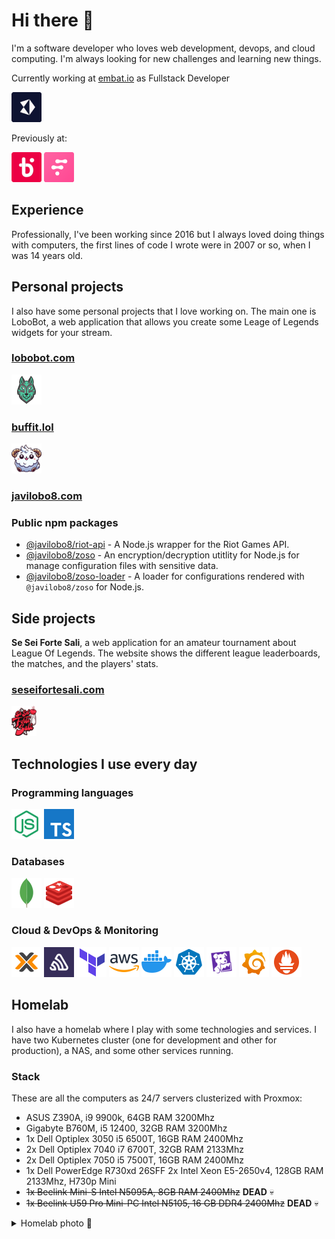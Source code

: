 # Hi there 👋

I'm a software developer who loves web development, devops, and cloud computing. I'm always looking for new challenges and learning new things.

Currently working at [embat.io](https://embat.io) as Fullstack Developer

[![](logos/embat-logo.png)](https://embat.io)

Previously at:

[![](logos/bipi-logo.png)](https://www.bipicar.com)
[![](logos/fintonic-logo.png)](https://www.fintonic.com)

## Experience

Professionally, I've been working since 2016 but I always loved doing things with computers, the first lines of code I wrote were in 2007 or so, when I was 14 years old.

## Personal projects

I also have some personal projects that I love working on. The main one is LoboBot, a web application that allows you create some Leage of Legends widgets for your stream.

### [lobobot.com](https://lobobot.com)

[![](logos/lobobot-logo.png)](https://lobobot.com)

### [buffit.lol](https://buffit.lol)

[![](logos/buffitlol-logo.png)](https://buffit.lol)

### [javilobo8.com](https://javilobo8.com)


### Public npm packages

* [@javilobo8/riot-api](https://github.com/javilobo8/riot-api) - A Node.js wrapper for the Riot Games API.
* [@javilobo8/zoso](https://github.com/javilobo8/zoso) - An encryption/decryption utitlity for Node.js for manage configuration files with sensitive data.
* [@javilobo8/zoso-loader](https://github.com/javilobo8/zoso-loader) - A loader for configurations rendered with `@javilobo8/zoso` for Node.js.


## Side projects

**Se Sei Forte Sali**, a web application for an amateur tournament about League Of Legends. The website shows the different league leaderboards, the matches, and the players' stats.

### [seseifortesali.com](https://seseifortesali.com)

[![](logos/seseifortesali-logo.png)](https://seseifortesali.com)

## Technologies I use every day

### Programming languages

[![](logos/nodejs.png)](https://nodejs.org)
[![](logos/typescript.png)](https://www.typescriptlang.org)

### Databases

[![](logos/mongodb.png)](https://mongodb.org)
[![](logos/redis.png)](https://redis.io)

### Cloud & DevOps & Monitoring

[![](logos/proxmox.png)](https://www.proxmox.com)
[![](logos/sentry.png)](https://sentry.io)
[![](logos/terraform.png)](https://www.terraform.io)
[![](logos/aws.png)](https://aws.amazon.com)
[![](logos/docker.png)](https://www.docker.com)
[![](logos/kubernetes.png)](https://kubernetes.io)
[![](logos/datadog.png)](https://www.datadoghq.com/)
[![](logos/grafana.png)](https://grafana.com)
[![](logos/prometheus.png)](https://prometheus.io)


## Homelab

I also have a homelab where I play with some technologies and services. I have two Kubernetes cluster (one for development and other for production), a NAS, and some other services running.

### Stack

These are all the computers as 24/7 servers clusterized with Proxmox:

- ASUS Z390A, i9 9900k, 64GB RAM 3200Mhz
- Gigabyte B760M, i5 12400, 32GB RAM 3200Mhz
- 1x Dell Optiplex 3050 i5 6500T, 16GB RAM 2400Mhz
- 2x Dell Optiplex 7040 i7 6700T, 32GB RAM 2133Mhz
- 2x Dell Optiplex 7050 i5 7500T, 16GB RAM 2400Mhz
- 1x Dell PowerEdge R730xd 26SFF 2x Intel Xeon E5-2650v4, 128GB RAM 2133Mhz, H730p Mini
- <del>1x Beelink Mini-S Intel N5095A, 8GB RAM 2400Mhz</del> **DEAD** 💀
- <del>1x Beelink U59 Pro Mini-PC Intel N5105, 16 GB DDR4 2400Mhz</del> **DEAD** 💀
  
<details>
  <summary>Homelab photo 👀</summary>

  ![](images/homelab3.jpg)
</details>

